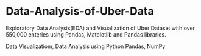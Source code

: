 # Data-Analysis-of-Uber-Data
 Exploratory Data Analysis(EDA) and Visualization of Uber Dataset with over 550,000 enteries using Pandas, Matplotlib and Pandas libraries.

Data Visualizatiom, Data Analysis using Python Pandas, NumPy
